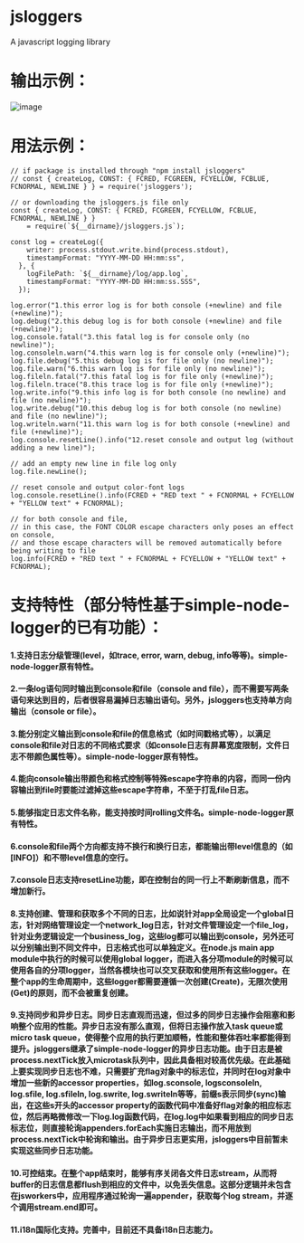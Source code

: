# jsloggers
A javascript logging library

# 输出示例：

![image](https://user-images.githubusercontent.com/76823086/123559147-37f05500-d768-11eb-9621-d48817567737.png)

# 用法示例：
```
// if package is installed through "npm install jsloggers"
// const { createLog, CONST: { FCRED, FCGREEN, FCYELLOW, FCBLUE, FCNORMAL, NEWLINE } } = require('jsloggers');

// or downloading the jsloggers.js file only
const { createLog, CONST: { FCRED, FCGREEN, FCYELLOW, FCBLUE, FCNORMAL, NEWLINE } } 
    = require(`${__dirname}/jsloggers.js`);

const log = createLog({
    writer: process.stdout.write.bind(process.stdout),
    timestampFormat: "YYYY-MM-DD HH:mm:ss",
  }, {
    logFilePath: `${__dirname}/log/app.log`,
    timestampFormat: "YYYY-MM-DD HH:mm:ss.SSS",
  });

log.error("1.this error log is for both console (+newline) and file (+newline)");
log.debug("2.this debug log is for both console (+newline) and file (+newline)");
log.console.fatal("3.this fatal log is for console only (no newline)");
log.consoleln.warn("4.this warn log is for console only (+newline)");
log.file.debug("5.this debug log is for file only (no newline)");
log.file.warn("6.this warn log is for file only (no newline)");
log.fileln.fatal("7.this fatal log is for file only (+newline)");
log.fileln.trace("8.this trace log is for file only (+newline)");
log.write.info("9.this info log is for both console (no newline) and file (no newline)");
log.write.debug("10.this debug log is for both console (no newline) and file (no newline)");
log.writeln.warn("11.this warn log is for both console (+newline) and file (+newline)");
log.console.resetLine().info("12.reset console and output log (without adding a new line)");

// add an empty new line in file log only
log.file.newLine();

// reset console and output color-font logs
log.console.resetLine().info(FCRED + "RED text " + FCNORMAL + FCYELLOW + "YELLOW text" + FCNORMAL);

// for both console and file,
// in this case, the FONT COLOR escape characters only poses an effect on console, 
// and those escape characters will be removed automatically before being writing to file
log.info(FCRED + "RED text " + FCNORMAL + FCYELLOW + "YELLOW text" + FCNORMAL);
```
# 支持特性（部分特性基于simple-node-logger的已有功能）：
#### 1.支持日志分级管理(level，如trace, error, warn, debug, info等等)。simple-node-logger原有特性。
#### 2.一条log语句同时输出到console和file（console and file），而不需要写两条语句来达到目的，后者很容易漏掉日志输出语句。另外，jsloggers也支持单方向输出（console or file）。
#### 3.能分别定义输出到console和file的信息格式（如时间戳格式等），以满足console和file对日志的不同格式要求（如console日志有屏幕宽度限制，文件日志不带颜色属性等）。simple-node-logger原有特性。
#### 4.能向console输出带颜色和格式控制等特殊escape字符串的内容，而同一份内容输出到file时要能过滤掉这些escape字符串，不至于打乱file日志。<br/>
#### 5.能够指定日志文件名称，能支持按时间rolling文件名。simple-node-logger原有特性。
#### 6.console和file两个方向都支持不换行和换行日志，都能输出带level信息的（如[INFO]）和不带level信息的空行。
#### 7.console日志支持resetLine功能，即在控制台的同一行上不断刷新信息，而不增加新行。
#### 8.支持创建、管理和获取多个不同的日志，比如说针对app全局设定一个global日志，针对网络管理设定一个network_log日志，针对文件管理设定一个file_log，针对业务逻辑设定一个business_log，这些log都可以输出到console，另外还可以分别输出到不同文件中，日志格式也可以单独定义。在node.js main app module中执行的时候可以使用global logger，而进入各分项module的时候可以使用各自的分项logger，当然各模块也可以交叉获取和使用所有这些logger。在整个app的生命周期中，这些logger都需要遵循一次创建(Create)，无限次使用(Get)的原则，而不会被重复创建。
#### 9.支持同步和异步日志。同步日志直观而迅速，但过多的同步日志操作会阻塞和影响整个应用的性能。异步日志没有那么直观，但将日志操作放入task queue或micro task queue，使得整个应用的执行更加顺畅，性能和整体吞吐率都能得到提升。jsloggers继承了simple-node-logger的异步日志功能。由于日志是被process.nextTick放入microtask队列中，因此具备相对较高优先级。在此基础上要实现同步日志也不难，只需要扩充flag对象中的标志位，并同时在log对象中增加一些新的accessor properties，如log.sconsole, logsconsoleln, log.sfile, log.sfileln, log.swrite, log.swriteln等等，前缀s表示同步(sync)输出，在这些s开头的accessor property的函数代码中准备好flag对象的相应标志位，然后再略微修改一下log.log函数代码，在log.log中如果看到相应的同步日志标志位，则直接轮询appenders.forEach实施日志输出，而不用放到process.nextTick中轮询和输出。由于异步日志更实用，jsloggers中目前暂未实现这些同步日志功能。
#### 10.可控结束。在整个app结束时，能够有序关闭各文件日志stream，从而将buffer的日志信息都flush到相应的文件中，以免丢失信息。这部分逻辑并未包含在jsworkers中，应用程序通过轮询一遍appender，获取每个log stream，并逐个调用stream.end即可。
#### 11.i18n国际化支持。完善中，目前还不具备i18n日志能力。
